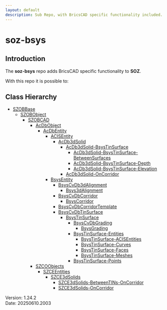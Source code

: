 ```yaml
---
layout: default
description: Sub Repo, with BricsCAD specific functionality included.
---
```


# soz-bsys

## Introduction

The **soz-bsys** repo adds BricsCAD specific functionality to **SOZ**.

With this repo it is possible to:

## Class Hierarchy

- [SZOBBase](/classes/SZOBBase.html)
  - [SZOBObject](/classes/SZOBObject.html)
    - [SZOBCAD](/classes/SZOBCAD.html)
      - [AcDbObject](/classes/AcDbObject.html)
        - [AcDbEntity](/classes/AcDbEntity.html)
          - [ACISEntity](/classes/ACISEntity.html)
            - [AcDb3dSolid](/classes/AcDb3dSolid.html)
              - [AcDb3dSolid-BsysTinSurface](/classes/AcDb3dSolid-BsysTinSurface.html)
                - [AcDb3dSolid-BsysTinSurface-BetweenSurfaces](/classes/AcDb3dSolid-BsysTinSurface-BetweenSurfaces.html)
                - [AcDb3dSolid-BsysTinSurface-Depth](/classes/AcDb3dSolid-BsysTinSurface-Depth.html)
                - [AcDb3dSolid-BsysTinSurface-Elevation](/classes/AcDb3dSolid-BsysTinSurface-Elevation.html)
              - [AcDb3dSolid-OnCorridor](/classes/AcDb3dSolid-OnCorridor.html)
          - [BsysEntity](/classes/BsysEntity.html)
            - [BsysCvDb3dAlignment](/classes/BsysCvDb3dAlignment.html)
              - [Bsys3dAlignment](/classes/Bsys3dAlignment.html)
            - [BsysCvDbCorridor](/classes/BsysCvDbCorridor.html)
              - [BsysCorridor](/classes/BsysCorridor.html)
            - [BsysCvDbCorridorTemplate](/classes/BsysCvDbCorridorTemplate.html)
            - [BsysCvDbTinSurface](/classes/BsysCvDbTinSurface.html)
              - [BsysTinSurface](/classes/BsysTinSurface.html)
                - [BsysCvDbGrading](/classes/BsysCvDbGrading.html)
                  - [BsysGrading](/classes/BsysGrading.html)
                - [BsysTinSurface-Entities](/classes/BsysTinSurface-Entities.html)
                  - [BsysTinSurface-ACISEntities](/classes/BsysTinSurface-ACISEntities.html)
                  - [BsysTinSurface-Curves](/classes/BsysTinSurface-Curves.html)
                  - [BsysTinSurface-Faces](/classes/BsysTinSurface-Faces.html)
                  - [BsysTinSurface-Meshes](/classes/BsysTinSurface-Meshes.html)
                - [BsysTinSurface-Points](/classes/BsysTinSurface-Points.html)
      - [SZCOObjects](/classes/SZCOObjects.html)
        - [SZCEEntities](/classes/SZCEEntities.html)
          - [SZCE3dSolids](/classes/SZCE3dSolids.html)
            - [SZCE3dSolids-BetweenTINs-OnCorridor](/classes/SZCE3dSolids-BetweenTINs-OnCorridor.html)
            - [SZCE3dSolids-OnCorridor](/classes/SZCE3dSolids-OnCorridor.html)

Version:  1.24.2
<br>
Date: 20250610.2003
